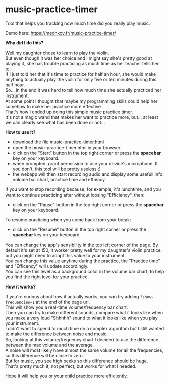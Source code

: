 # music-practice-timer
Tool that helps you tracking how much time did you really play music.

Demo here: https://mechkov.fr/music-practice-timer/

**Why did I do this?**

Well my daughter chose to learn to play the violin.  
But even though it was her choice and I might say she's pretty good at playing it, she has trouble practicing as much time as her teacher tells her to.  
If I just told her that it's time to practice for half an hour, she would make anything to actually play the violin for only five or ten minutes during this half hour.  
So... in the end it was hard to tell how much time she actually practiced her instrument.  
At some point I thought that maybe my programming skills could help her somehow to make her practice more effective.  
That's how I ended up doing this simple music practice timer.  
It's not a magic wand that makes her want to practice more, but... at least we can clearly see what has been done or not...

**How to use it?**

* download the file music-practice-timer.html
* open the music-practice-timer.html in your browser.
* click on the "Start" button in the top right corner or press the **spacebar** key on your keyboard.
* when prompted, grant permission to use your device's microphone. If you don't, this tool will be pretty useless ;)
* the webapp will then start recording audio and display some usefull info: volume bar chart, practice time and effiency.

If you want to stop recording because, for example, it's lunchtime, and you want to continue practicing after without loosing "Efficiency", then:
* click on the "Pause" button in the top right corner or press the **spacebar** key on your keyboard.

To resume practicing when you come back from your break:
* click on the "Resume" button in the top right corner or press the **spacebar** key on your keyboard.

You can change the app's sensibility in the top left corner of the page. By default it's set at 150, it worker pretty well for my daughter's violin practice, but you might need to adapt this value to your instrument.  
You can change this value anytime during the practice, the "Practice time" and "Efficency" will update accordingly.  
You can see this level as a background color in the volume bar chart, to help you find the right level for your practice.

**How it works?**

If you're curious about how it actually works, you can try adding `?show-frequencies=1` at the end of the page url.  
This will show you a real-time volume/frequency bar chart.  
Then you can try to make different sounds, compare what it looks like when you make a very loud "Shhhhh" sound to what it looks like when you play your instrument.  
I didn't want to spend to much time on a complex algorithm but I still wanted to make the difference between noise and music.  
So, looking at this volume/frequency chart I decided to use the difference between the max volume and the average.  
A noise will most likely have almost the same volume for all the frequencies, so this diference will be close to zero.  
But for music, you see high peeks so this difference should be huge.  
That's pretty much it, not perfect, but works for what I needed.

Hope it will help you or your child practice more efficiently.
